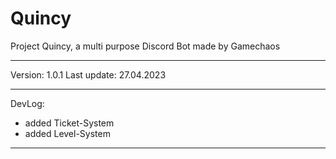 # Quincy
Project Quincy, a multi purpose Discord Bot made by Gamechaos
______________________________________
Version: 1.0.1
Last update: 27.04.2023
______________________________________
DevLog:
- added Ticket-System
- added Level-System
_______________________________________
